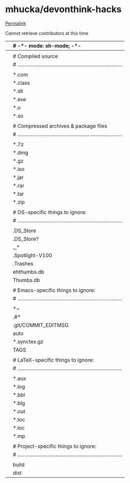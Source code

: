 # mhucka/devonthink-hacks

[Permalink](https://github.com/mhucka/devonthink-hacks/blob/777b93007f66db4ed04ffa658022d621fb58fc44/.gitignore)

Cannot retrieve contributors at this time

|  | \# -\*- mode: sh-mode; -\*- |
| :--- | :--- |
|  |  |
|  | \# Compiled source |
|  | \# ............................................................................. |
|  |  |
|  | \*.com |
|  | \*.class |
|  | \*.dll |
|  | \*.exe |
|  | \*.o |
|  | \*.so |
|  |  |
|  | \# Compressed archives & package files |
|  | \# ............................................................................. |
|  |  |
|  | \*.7z |
|  | \*.dmg |
|  | \*.gz |
|  | \*.iso |
|  | \*.jar |
|  | \*.rar |
|  | \*.tar |
|  | \*.zip |
|  |  |
|  | \# OS-specific things to ignore: |
|  | \# ............................................................................. |
|  |  |
|  | .DS\_Store |
|  | .DS\_Store? |
|  | .\_\* |
|  | .Spotlight-V100 |
|  | .Trashes |
|  | ehthumbs.db |
|  | Thumbs.db |
|  |  |
|  | \# Emacs-specific things to ignore: |
|  | \# ............................................................................. |
|  |  |
|  | \*~ |
|  | .\#\* |
|  | .git/COMMIT\_EDITMSG |
|  | auto |
|  | \*.synctex.gz |
|  | TAGS |
|  |  |
|  | \# LaTeX-specific things to ignore: |
|  | \# ............................................................................. |
|  |  |
|  | \*.aux |
|  | \*.log |
|  | \*.bbl |
|  | \*.blg |
|  | \*.out |
|  | \*.toc |
|  | \*.loc |
|  | \*.mp |
|  |  |
|  | \# Project-specific things to ignore: |
|  | \# ............................................................................. |
|  |  |
|  | build |
|  | dist |

